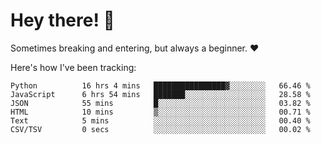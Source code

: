 # Hey there! 👋
Sometimes breaking and entering, but always a beginner. ❤️

Here's how I've been tracking:
<!--START_SECTION:waka-->

```text
Python          16 hrs 4 mins   ████████████████▓░░░░░░░░   66.46 %
JavaScript      6 hrs 54 mins   ███████░░░░░░░░░░░░░░░░░░   28.58 %
JSON            55 mins         █░░░░░░░░░░░░░░░░░░░░░░░░   03.82 %
HTML            10 mins         ▒░░░░░░░░░░░░░░░░░░░░░░░░   00.71 %
Text            5 mins          ░░░░░░░░░░░░░░░░░░░░░░░░░   00.40 %
CSV/TSV         0 secs          ░░░░░░░░░░░░░░░░░░░░░░░░░   00.02 %
```

<!--END_SECTION:waka-->
